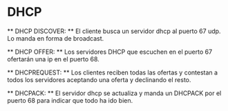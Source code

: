 DHCP
======

** DHCP DISCOVER: ** El cliente busca un servidor dhcp al puerto 67 udp. Lo manda en forma de broadcast.

** DHCP OFFER: ** Los servidores DHCP que escuchen en el puerto 67 ofertarán una ip en el puerto 68.

** DHCPREQUEST: ** Los clientes reciben todas las ofertas y contestan a todos los servidores aceptando una oferta y declinando el resto.

** DHCPACK: ** El servidor dhcp se actualiza y manda un DHCPACK por el puerto 68 para indicar que todo ha ido bien.

